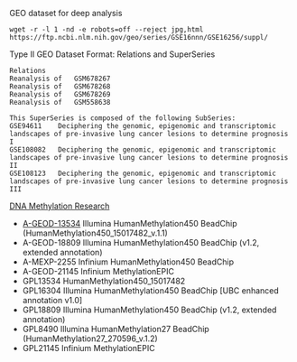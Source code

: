 GEO dataset for deep analysis
```
wget -r -l 1 -nd -e robots=off --reject jpg,html https://ftp.ncbi.nlm.nih.gov/geo/series/GSE16nnn/GSE16256/suppl/

```
Type II GEO Dataset Format: Relations and SuperSeries
```
Relations
Reanalysis of	GSM678267
Reanalysis of	GSM678268
Reanalysis of	GSM678269
Reanalysis of	GSM558638

This SuperSeries is composed of the following SubSeries:
GSE94611	Deciphering the genomic, epigenomic and transcriptomic landscapes of pre-invasive lung cancer lesions to determine prognosis I
GSE108082	Deciphering the genomic, epigenomic and transcriptomic landscapes of pre-invasive lung cancer lesions to determine prognosis II
GSE108123	Deciphering the genomic, epigenomic and transcriptomic landscapes of pre-invasive lung cancer lesions to determine prognosis III
```
[DNA Methylation Research](https://www.ncbi.nlm.nih.gov/geo/browse/?view=series&platform=13534&display=20&zsort=date)

* [A-GEOD-13534](https://www.ebi.ac.uk/arrayexpress/experiments/browse.html?array=A-GEOD-13534)	Illumina HumanMethylation450 BeadChip (HumanMethylation450_15017482_v.1.1)
* A-GEOD-18809	Illumina HumanMethylation450 BeadChip (v1.2, extended annotation)
* A-MEXP-2255	  Infinium HumanMethylation450 BeadChip
* A-GEOD-21145	Infinium MethylationEPIC 
* GPL13534      HumanMethylation450_15017482
* GPL16304      Illumina HumanMethylation450 BeadChip [UBC enhanced annotation v1.0]
* GPL18809      Illumina HumanMethylation450 BeadChip (v1.2, extended annotation)
* GPL8490	      Illumina HumanMethylation27 BeadChip (HumanMethylation27_270596_v.1.2)
* GPL21145      Infinium MethylationEPIC



